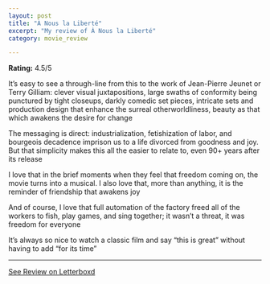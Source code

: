 ```yaml
---
layout: post
title: "À Nous la Liberté"
excerpt: "My review of À Nous la Liberté"
category: movie_review

---
```


**Rating:** 4.5/5

It’s easy to see a through-line from this to the work of Jean-Pierre Jeunet or Terry Gilliam: clever visual juxtapositions, large swaths of conformity being punctured by tight closeups, darkly comedic set pieces, intricate sets and production design that enhance the surreal otherworldliness, beauty as that which awakens the desire for change

The messaging is direct: industrialization, fetishization of labor, and bourgeois decadence imprison us to a life divorced from goodness and joy. But that simplicity makes this all the easier to relate to, even 90+ years after its release

I love that in the brief moments when they feel that freedom coming on, the movie turns into a musical. I also love that, more than anything, it is the reminder of friendship that awakens joy

And of course, I love that full automation of the factory freed all of the workers to fish, play games, and sing together; it wasn’t a threat, it was freedom for everyone

It’s always so nice to watch a classic film and say “this is great” without having to add “for its time”

<hr>

[See Review on Letterboxd](https://boxd.it/3SdyId)
